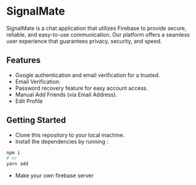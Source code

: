 # **SignalMate**

SignalMate is a chat application that utilizes Firebase to provide secure, reliable, and easy-to-use communication. Our platform offers a seamless user experience that guarantees privacy, security, and speed.

## **Features**  

- Google authentication and email verification for a trusted.
- Email Verification.
- Password recovery feature for easy account access.
- Manual Add Friends (via Email Address).
- Edit Profile

## **Getting Started**

- Clone this repository to your local machine.
- Install the dependencies by running :

```bash
npm i
# or
yarn add
```

- Make your own firebase server
